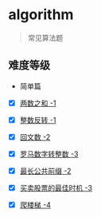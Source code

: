# algorithm
> 常见算法题
## 难度等级
* 简单篇

- [x] [两数之和 -1](https://github.com/HUYIJUNCODING/algorithm/blob/master/lib/array.js)
- [x] [整数反转 -1](https://github.com/HUYIJUNCODING/algorithm/blob/master/lib/mathematics.js)
- [x] [回文数 -2](https://github.com/HUYIJUNCODING/algorithm/blob/master/lib/mathematics.js)  
- [x] [罗马数字转整数 -3](https://github.com/HUYIJUNCODING/algorithm/blob/master/lib/mathematics.js)
- [x] [最长公共前缀 -2](https://github.com/HUYIJUNCODING/algorithm/blob/master/lib/array.js)
- [x] [买卖股票的最佳时机 -3](https://github.com/HUYIJUNCODING/algorithm/blob/master/lib/array.js)
- [x] [爬楼梯 -4](https://github.com/HUYIJUNCODING/algorithm/blob/master/lib/mathematics.js)
    
